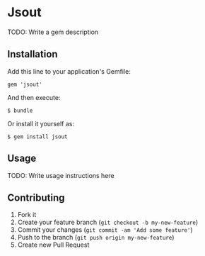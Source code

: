 # Jsout

TODO: Write a gem description

## Installation

Add this line to your application's Gemfile:

    gem 'jsout'

And then execute:

    $ bundle

Or install it yourself as:

    $ gem install jsout

## Usage

TODO: Write usage instructions here

## Contributing

1. Fork it
2. Create your feature branch (`git checkout -b my-new-feature`)
3. Commit your changes (`git commit -am 'Add some feature'`)
4. Push to the branch (`git push origin my-new-feature`)
5. Create new Pull Request
